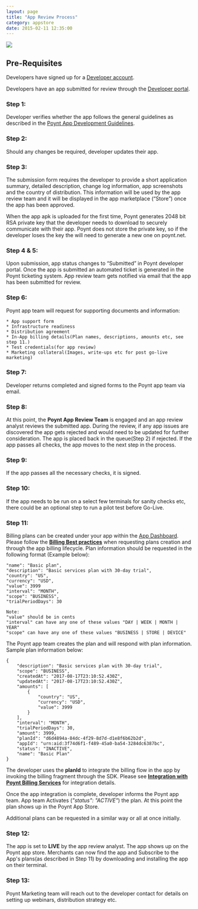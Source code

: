 ```yaml
---
layout: page
title: "App Review Process"
category: appstore
date: 2015-02-11 12:35:00
---
```



![](https://d347164ulyc57y.cloudfront.net/2017/07/Final-Developer-flow--3-.png)


## Pre-Requisites
Developers have signed up for a [Developer account](https://poynt.net/auth/signup/developer).

Developers have an app submitted for review through the [Developer portal](https://poynt.net/terminalapps).

### Step 1:
Developer verifies whether the app follows the general guidelines as described in the [Poynt App Development Guidelines](https://poynt.github.io/developer/ref/app-development-guidelines.html).

### Step 2:
Should any changes be required, developer updates their app.

### Step 3:
The submission form requires the developer to provide a short application summary, detailed description, change log information, app screenshots and the country of distribution. This information will be used by the app review team and it will be displayed in the app marketplace (“Store”) once the app has been approved.

When the app apk is uploaded for the first time, Poynt generates 2048 bit RSA private key that the developer needs to download to securely communicate with their app. Poynt does not store the private key, so if the developer loses the key the will need to generate a new one on poynt.net.


### Step 4 & 5:
Upon submission, app status changes to “Submitted” in Poynt developer portal.
Once the app is submitted an automated ticket is generated in the Poynt ticketing system. App review team gets notified via email that the app has been submitted for review.

### Step 6:
Poynt app team will request for supporting documents and information:
```
* App support form
* Infrastructure readiness
* Distribution agreement
* In-App billing details(Plan names, descriptions, amounts etc, see step 11.)
* Test credentials(for app review)
* Marketing collateral(Images, write-ups etc for post go-live marketing)
```
### Step 7:
Developer returns completed and signed forms to the Poynt app team via email.


### Step 8:
At this point, the **Poynt App Review Team** is engaged and an app review analyst reviews the submitted app.
During the review, if any app issues are discovered the app gets rejected and would need to be updated for further consideration. The app is placed back in the queue(Step 2) if rejected.
If the app passes all checks, the app moves to the next step in the process.

### Step 9:
If the app passes all the necessary checks, it is signed.

### Step 10:
If the app needs to be run on a select few terminals for sanity checks etc, there could be an optional step to run a pilot test before Go-Live.

### Step 11:
Billing plans can be created under your app within the [App Dashboard](https://poynt.net/mc/#/developer/dashboard). Please follow the [**Billing Best practices**](https://poynt.com/poynt-billing-best-practices/) when requesting plans creation and through the app billing lifecycle. Plan information should be requested in the following format (Example below):

```
"name": "Basic plan",
"description": "Basic services plan with 30-day trial",
"country": "US",
"currency": "USD",
"value": 3999
"interval": "MONTH",
"scope": "BUSINESS",
"trialPeriodDays": 30
```

```
Note:
"value" should be in cents
"interval" can have any one of these values "DAY | WEEK | MONTH | YEAR"
"scope" can have any one of these values "BUSINESS | STORE | DEVICE"

```

The Poynt app team creates the plan and will respond with plan information. Sample plan information below:

```
{
    "description": "Basic services plan with 30-day trial",
    "scope": "BUSINESS",
    "createdAt": "2017-08-17T23:10:52.430Z",
    "updatedAt": "2017-08-17T23:10:52.430Z",
    "amounts": [
        {
            "country": "US",
            "currency": "USD",
            "value": 3999
        }
    ],
    "interval": "MONTH",
    "trialPeriodDays": 30,
    "amount": 3999,
    "planId": "d6d4894a-84dc-4f29-8d7d-d1e8f6b62b2d",
    "appId": "urn:aid:3f74d6f1-f489-45a0-ba54-3284dc6387bc",
    "status": "INACTIVE",
    "name": "Basic Plan"
}
```

 The developer uses the **planId** to integrate the billing flow in the app by invoking the billing fragment through the SDK. Please see [**Integration with Poynt Billing Services**](http://poynt.github.io/developer/tut/integrating-with-billing.html) for integration details.

Once the app integration is complete, developer informs the Poynt app team. App team Activates (*"status": "ACTIVE"*) the plan. At this point the plan shows up in the Poynt App Store.

Additional plans can be requested in a similar way or all at once initially.
### Step 12:
The app is set to **LIVE** by the app review analyst. The app shows up on the Poynt app store. Merchants can now find the app and Subscribe to the App's plans(as described in Step 11) by downloading and installing the app on their terminal.

### Step 13:
Poynt Marketing team will reach out to the developer contact for details on setting up webinars, distribution strategy etc.

<!-- feedback widget -->
<SCRIPT type="text/javascript">window.doorbellOptions = { appKey: 'eDRWq9iHMZLMyue0tGGchA7bvMGCFBeaHm8XBDUSkdBFcv0cYCi9eDTRBEIekznx' };(function(w, d, t) { var hasLoaded = false; function l() { if (hasLoaded) { return; } hasLoaded = true; window.doorbellOptions.windowLoaded = true; var g = d.createElement(t);g.id = 'doorbellScript';g.type = 'text/javascript';g.async = true;g.src = 'https://embed.doorbell.io/button/6657?t='+(new Date().getTime());(d.getElementsByTagName('head')[0]||d.getElementsByTagName('body')[0]).appendChild(g); } if (w.attachEvent) { w.attachEvent('onload', l); } else if (w.addEventListener) { w.addEventListener('load', l, false); } else { l(); } if (d.readyState == 'complete') { l(); } }(window, document, 'SCRIPT')); </SCRIPT>
